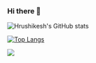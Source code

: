 ### Hi there 👋

<!--
**hrishiakhade/hrishiakhade** is a ✨ _special_ ✨ repository because its `README.md` (this file) appears on your GitHub profile.

Here are some ideas to get you started:

- 🔭 I’m currently working on ...
- 🌱 I’m currently learning ...
- 👯 I’m looking to collaborate on ...
- 🤔 I’m looking for help with ...
- 💬 Ask me about ...
- 📫 How to reach me: ...
- 😄 Pronouns: ...
- ⚡ Fun fact: ...
-->


![Hrushikesh's GitHub stats](https://github-readme-stats-sigma-five.vercel.app/api?username=hrishiakhade&show_icons=true&theme=radical)

[![Top Langs](https://github-readme-stats-sigma-five.vercel.app/api/top-langs/?username=hrishiakhade&hide_progress=true)](https://github.com/anuraghazra/github-readme-stats)

![](https://komarev.com/ghpvc/?username=hrishiakhade&color=blue)
